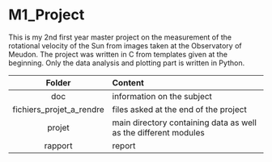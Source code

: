 # M1_Project

This is my 2nd first year master project on the measurement of the rotational velocity of the Sun from images taken at the Observatory of Meudon. The project was written in C from templates given at the beginning. Only the data analysis and plotting part is written in Python.

Folder | Content
:---: | :---
doc | information on the subject
fichiers_projet_a_rendre | files asked at the end of the project
projet | main directory containing data as well as the different modules
rapport | report
